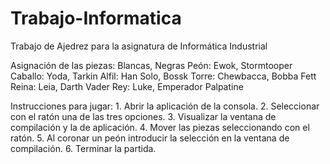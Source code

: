 # Trabajo-Informatica
Trabajo de Ajedrez para la asignatura de Informática Industrial

Asignación de las piezas: Blancas, Negras
    Peón:       Ewok, Stormtooper
    Caballo:    Yoda, Tarkin
    Alfil:      Han Solo, Bossk
    Torre:      Chewbacca, Bobba Fett
    Reina:      Leia, Darth Vader
    Rey:        Luke, Emperador Palpatine

Instrucciones para jugar: 
    1. Abrir la aplicación de la consola.
    2. Seleccionar con el ratón una de las tres opciones.
    3. Visualizar la ventana de compilación y la de aplicación.
    4. Mover las piezas seleccionando con el ratón.
    5. Al coronar un peón introducir la selección en la ventana de compilación.
    6. Terminar la partida.
